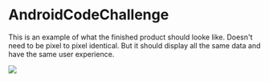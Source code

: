 # AndroidCodeChallenge

This is an example of what the finished product should looke like. Doesn't need to be pixel to pixel identical. But it should display all the same data and have the same user experience.

![](https://github.com/BoomTownROI/AndroidCodeChallenge/blob/master/coding_challenge_solution.gif)
